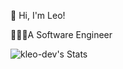 👋 Hi, I'm Leo!

👨🏻‍💻A Software Engineer

![kleo-dev's Stats](https://github-readme-stats.vercel.app/api?username=kleo-dev&theme=dark&show_icons=true&hide_border=true&count_private=true)

<!-- ![kleo-dev's Top Languages](https://github-readme-stats.vercel.app/api/top-langs/?username=kleo-dev&theme=dark&show_icons=true&hide_border=true&layout=compact) -->
